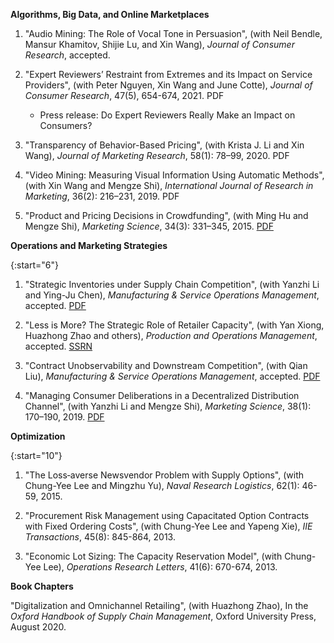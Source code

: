 **Algorithms, Big Data, and Online Marketplaces**   

1. "Audio Mining: The Role of Vocal Tone in Persuasion", (with Neil Bendle, Mansur Khamitov, Shijie Lu, and Xin Wang), *Journal of Consumer Research*, accepted.   

1. "Expert Reviewers’ Restraint from Extremes and its Impact on Service Providers", (with Peter Nguyen, Xin Wang and June Cotte), *Journal of Consumer Research*, 47(5), 654-674, 2021. <a href="https://xitheory.github.io/files/jcr2021.pdf" style="text-decoration: none">PDF</a>
    * Press release: <a href="http://deptcb.cityuhk.acsitefactory.com/People-and-Research/Research-Insights/Marketing/Expert-Reviewers-Restraint-Extremes-and-Its-Impact-Service-Providers" style="text-decoration: none">Do Expert Reviewers Really Make an Impact on Consumers?</a>    

1. "Transparency of Behavior-Based Pricing", (with Krista J. Li and Xin Wang), *Journal of Marketing Research*, 58(1): 78–99, 2020. <a href="https://xitheory.github.io/files/TransparencyBBP.pdf" style="text-decoration: none">PDF</a>    

1. "Video Mining: Measuring Visual Information Using Automatic Methods", (with Xin Wang and Mengze Shi), *International Journal of Research in Marketing*, 36(2): 216–231, 2019. <a href="https://xitheory.github.io/files/IJRM.pdf" style="text-decoration: none">PDF</a>    

1. "Product and Pricing Decisions in Crowdfunding", (with Ming Hu and Mengze Shi), *Marketing Science*, 34(3): 331–345, 2015. [PDF](https://xitheory.github.io/files/mksc.2014.0900.pdf)  

**Operations and Marketing Strategies**  
    
{:start="6"}
1. "Strategic Inventories under Supply Chain Competition", (with Yanzhi Li and Ying-Ju Chen), *Manufacturing & Service Operations Management*, accepted. [PDF](https://xitheory.github.io/files/msom_si.pdf)    

1. "Less is More? The Strategic Role of Retailer Capacity", (with Yan Xiong, Huazhong Zhao and others), *Production and Operations Management*, accepted. [SSRN](https://papers.ssrn.com/sol3/papers.cfm?abstract_id=3520847)  

1. "Contract Unobservability and Downstream Competition", (with Qian Liu), *Manufacturing & Service Operations Management*, accepted. [PDF](https://xitheory.github.io/files/msom.2020.0905.pdf)  

1. "Managing Consumer Deliberations in a Decentralized Distribution Channel", (with Yanzhi Li and Mengze Shi), *Marketing Science*, 38(1): 170–190, 2019. [PDF](https://xitheory.github.io/files/mksc.2018.1120.pdf)  

**Optimization**  

{:start="10"}
1. "The Loss‐averse Newsvendor Problem with Supply Options", (with Chung-Yee Lee and Mingzhu Yu), *Naval Research Logistics*, 62(1): 46-59, 2015.  

1. "Procurement Risk Management using Capacitated Option Contracts with Fixed Ordering Costs", (with Chung-Yee Lee and Yapeng Xie), *IIE Transactions*, 45(8): 845-864, 2013.    

1. "Economic Lot Sizing: The Capacity Reservation Model", (with Chung-Yee Lee), *Operations Research Letters*, 41(6): 670-674, 2013.    

**Book Chapters**

"Digitalization and Omnichannel Retailing", (with Huazhong Zhao), In the *Oxford Handbook of Supply Chain Management*, Oxford University Press, August 2020.
